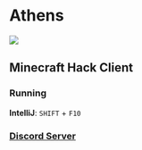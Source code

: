 <p align="center"><h1>Athens</h1><a href="https://github.com/cabaletta/baritone/releases/download/v1.1.3/athens-1.1.3.jar"><img src="https://img.shields.io/github/actions/workflow/status/MandoGamin/Athens/build.yml?branch=main&label=Download&logo=alacritty&logoColor=f00"></a></p>


## Minecraft Hack Client

### Running

**IntelliJ**: <kbd>`SHIFT`</kbd> + <kbd>`F10`</kbd>

### [Discord Server](https://discord.gg/rQC3DqQqn3)
